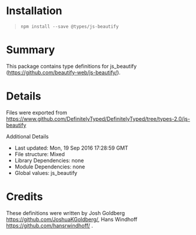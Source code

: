 # Installation
> `npm install --save @types/js-beautify`

# Summary
This package contains type definitions for js_beautify (https://github.com/beautify-web/js-beautify/).

# Details
Files were exported from https://www.github.com/DefinitelyTyped/DefinitelyTyped/tree/types-2.0/js-beautify

Additional Details
 * Last updated: Mon, 19 Sep 2016 17:28:59 GMT
 * File structure: Mixed
 * Library Dependencies: none
 * Module Dependencies: none
 * Global values: js_beautify

# Credits
These definitions were written by Josh Goldberg <https://github.com/JoshuaKGoldberg/>, Hans Windhoff <https://github.com/hansrwindhoff/> .
